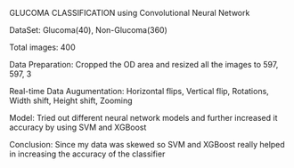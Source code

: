 GLUCOMA CLASSIFICATION using Convolutional Neural Network


DataSet: Glucoma(40), Non-Glucoma(360)

Total images: 400

Data Preparation: Cropped the OD area and resized all the images to 597, 597, 3

Real-time Data Augumentation: Horizontal flips, Vertical flip, Rotations, Width shift, Height shift, Zooming

Model: Tried out different neural network models and further increased it accuracy by using SVM and XGBoost

Conclusion: Since my data was skewed so SVM and XGBoost really helped in increasing the accuracy of the classifier

